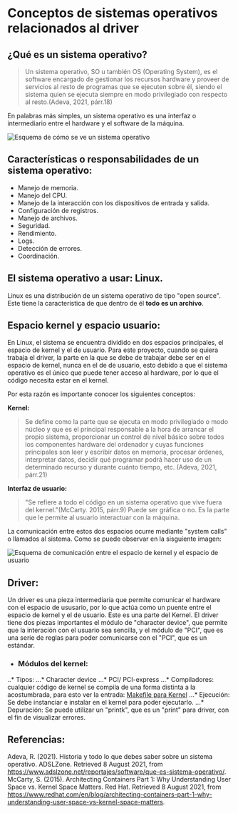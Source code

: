 # Conceptos de sistemas operativos relacionados al driver

## ¿Qué es un sistema operativo?

> Un sistema operativo, SO u también OS (Operating System), es el software encargado de gestionar los recursos hardware y proveer de servicios al resto de programas que se ejecuten sobre él, siendo el sistema quien se ejecuta siempre en modo privilegiado con respecto al resto.(Adeva, 2021, párr.18)

En palabras más simples, un sistema operativo es una interfaz o intermediario entre el hardware y el software de la máquina.

![Esquema de cómo se ve un sistema operativo](https://www.adslzone.net/app/uploads-adslzone.net/2020/03/funconSO-715x492.jpg)


## Características o responsabilidades de un sistema operativo:

* Manejo de memoria.
* Manejo del CPU.
* Manejo de la interacción con los dispositivos de entrada y salida.
* Configuración de registros.
* Manejo de archivos.
* Seguridad.
* Rendimiento.
* Logs.
* Detección de errores.
* Coordinación.

## El sistema operativo a usar: Linux.

Linux es una distribución de un sistema operativo de tipo "open source". Este tiene la característica de que dentro de él **todo es un archivo**.

## Espacio kernel y espacio usuario:

En Linux, el sistema se encuentra dividido en dos espacios principales, el espacio de kernel y el de usuario. 
Para este proyecto, cuando se quiera trabaja el driver, la parte en la que se debe de trabajar debe ser en el espacio de kernel, nunca en el de de usuario, esto debido a que el sistema operativo es el único que puede tener acceso al hardware, por lo que el código necesita estar en el kernel.

Por esta razón es importante conocer los siguientes conceptos:

**Kernel:** 

> Se define como la parte que se ejecuta en modo privilegiado o modo núcleo y que es el principal responsable a la hora de arrancar el propio sistema, proporcionar un control de nivel básico sobre todos los componentes hardware del ordenador y cuyas funciones principales son leer y escribir datos en memoria, procesar órdenes, interpretar datos, decidir qué programar podrá hacer uso de un determinado recurso y durante cuánto tiempo, etc. (Adeva, 2021, párr.21)

**Interfaz de usuario:**

> "Se refiere a todo el código en un sistema operativo que vive fuera del kernel."(McCarty. 2015, párr.9)
Puede ser gráfica o no. Es la parte que le permite al usuario interactuar con la máquina.


La comunicación entre estos dos espacios ocurre mediante "system calls" o llamados al sistema. Como se puede observar  en la sisguiente imagen:

![Esquema de comunicación entre el espacio de kernel y el espacio de usuario](https://www.redhat.com/cms/managed-files/styles/wysiwyg_full_width/s3/2015/07/user-space-vs-kernel-space-simple-user-space.png?itok=7PGYkTdC)


## Driver:

Un driver es una pieza intermediaria que permite comunicar el hardware con el espacio de ususario, por lo que actúa como un puente entre el espacio de kernel y el de usuario. Este es una parte del Kernel.
El driver tiene dos piezas importantes el módulo de "character device", que permite que la interación con el usuario sea sencilla, y  el módulo de "PCI", que es una serie  de reglas  para poder comunicarse con el "PCI", que es un estándar.

* ### Módulos del kernel:

..* Tipos:
...* Character device
...* PCI/ PCI-express
...* Compiladores: cualquier código de kernel se compila de una forma distinta a la acostumbrada, para esto ver la entrada: [Makefile para Kernel](https://github.com/ECCIUCRLQ/simics/blob/main/Makefile.png)
...* Ejecución: Se debe instanciar e instalar en el kernel para poder ejecutarlo.
...* Depuración: Se puede utilizar un "printk", que es un "print" para driver, con el fin de visualizar errores. 


## Referencias:

Adeva, R. (2021). Historia y todo lo que debes saber sobre un sistema operativo. ADSLZone. Retrieved 8 August 2021, from https://www.adslzone.net/reportajes/software/que-es-sistema-operativo/.
McCarty, S. (2015). Architecting Containers Part 1: Why Understanding User Space vs. Kernel Space Matters. Red Hat. Retrieved 8 August 2021, from https://www.redhat.com/en/blog/architecting-containers-part-1-why-understanding-user-space-vs-kernel-space-matters.
